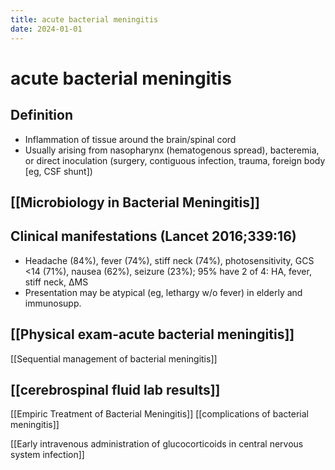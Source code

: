 ```yaml
---
title: acute bacterial meningitis
date: 2024-01-01
---
```

# acute bacterial meningitis

## Definition
- Inflammation of tissue around the brain/spinal cord
- Usually arising from nasopharynx (hematogenous spread), bacteremia, or direct inoculation (surgery, contiguous infection, trauma, foreign body [eg, CSF shunt])

## [[Microbiology in Bacterial Meningitis]]
## Clinical manifestations (Lancet 2016;339:16)
- Headache (84%), fever (74%), stiff neck (74%), photosensitivity, GCS <14 (71%), nausea (62%), seizure (23%); 95% have 2 of 4: HA, fever, stiff neck, ΔMS
- Presentation may be atypical (eg, lethargy w/o fever) in elderly and immunosupp.
## [[Physical exam-acute bacterial meningitis]]
[[Sequential management of bacterial meningitis]]

## [[cerebrospinal fluid lab results]]

[[Empiric Treatment of Bacterial Meningitis]]
[[complications of bacterial meningitis]]

[[Early intravenous administration of glucocorticoids in central nervous system infection]]
